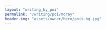 ```yaml
---
layout: "writing_by_poi"
permalink: "/writing/poi/moray"
header-img: "assets/owner/hero/pois-bg.jpg"
---
```

